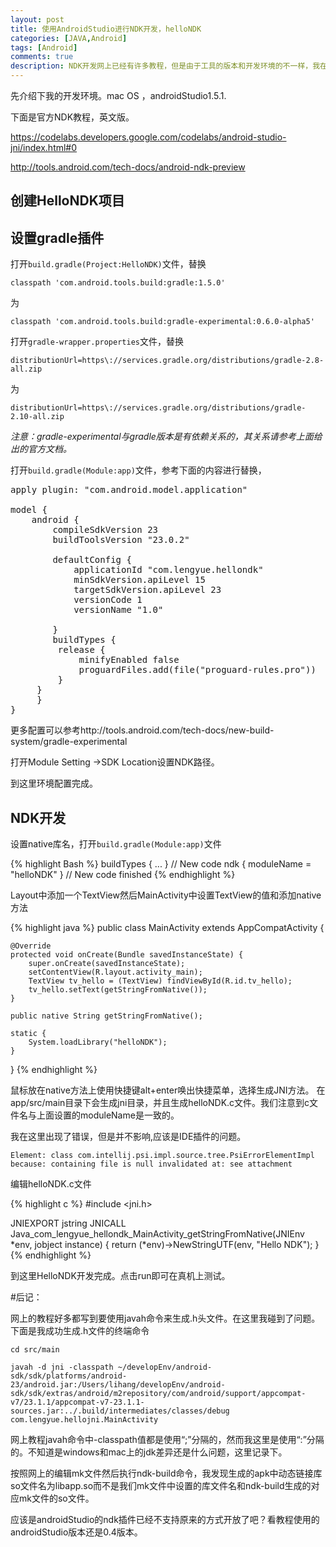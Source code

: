 ```yaml
---
layout: post
title: 使用AndroidStudio进行NDK开发，helloNDK
categories: [JAVA,Android]
tags: [Android]
comments: true
description: NDK开发网上已经有许多教程，但是由于工具的版本和开发环境的不一样，我在开发HelloNDK时还是碰到不少问题，包括一些坑爹问题。这里记录下我的HelloNDK开发。
---
```

先介绍下我的开发环境。mac OS ，androidStudio1.5.1.

下面是官方NDK教程，英文版。

https://codelabs.developers.google.com/codelabs/android-studio-jni/index.html#0

http://tools.android.com/tech-docs/android-ndk-preview

## 创建HelloNDK项目

## 设置gradle插件

打开`build.gradle(Project:HelloNDK)`文件，替换

`classpath 'com.android.tools.build:gradle:1.5.0'`

为

`classpath 'com.android.tools.build:gradle-experimental:0.6.0-alpha5'`

打开`gradle-wrapper.properties`文件，替换

`distributionUrl=https\://services.gradle.org/distributions/gradle-2.8-all.zip`

为

`distributionUrl=https\://services.gradle.org/distributions/gradle-2.10-all.zip`

<i color=red>注意：gradle-experimental与gradle版本是有依赖关系的，其关系请参考上面给出的官方文档。</i>

打开`build.gradle(Module:app)`文件，参考下面的内容进行替换，


<pre>
apply plugin: "com.android.model.application"

model {
    android {
        compileSdkVersion 23
        buildToolsVersion "23.0.2"

        defaultConfig {
            applicationId "com.lengyue.hellondk"
            minSdkVersion.apiLevel 15
            targetSdkVersion.apiLevel 23
            versionCode 1
            versionName "1.0"

        }
        buildTypes {
         release {
             minifyEnabled false
             proguardFiles.add(file("proguard-rules.pro"))
         }
     }
     }
}
</pre>

更多配置可以参考http://tools.android.com/tech-docs/new-build-system/gradle-experimental

打开Module Setting ->SDK Location设置NDK路径。

到这里环境配置完成。

## NDK开发

设置native库名，打开`build.gradle(Module:app)`文件

{% highlight Bash %}
buildTypes {
...
}
// New code
ndk {
    moduleName = "helloNDK"
}
// New code finished
{% endhighlight %}

Layout中添加一个TextView然后MainActivity中设置TextView的值和添加native方法

{% highlight java %}
public class MainActivity extends AppCompatActivity {

    @Override
    protected void onCreate(Bundle savedInstanceState) {
        super.onCreate(savedInstanceState);
        setContentView(R.layout.activity_main);
        TextView tv_hello = (TextView) findViewById(R.id.tv_hello);
        tv_hello.setText(getStringFromNative());
    }

    public native String getStringFromNative();

    static {
        System.loadLibrary("helloNDK");
    }
}
{% endhighlight %}

鼠标放在native方法上使用快捷键alt+enter唤出快捷菜单，选择生成JNI方法。
在app/src/main目录下会生成jni目录，并且生成helloNDK.c文件。我们注意到c文件名与上面设置的moduleName是一致的。

我在这里出现了错误，但是并不影响,应该是IDE插件的问题。

`Element: class com.intellij.psi.impl.source.tree.PsiErrorElementImpl because: containing file is null
           invalidated at: see attachment`

编辑helloNDK.c文件

{% highlight c %}
#include <jni.h>

JNIEXPORT jstring JNICALL
Java_com_lengyue_hellondk_MainActivity_getStringFromNative(JNIEnv *env, jobject instance)
{
    return (*env)->NewStringUTF(env, "Hello NDK");
}
{% endhighlight %}

到这里HelloNDK开发完成。点击run即可在真机上测试。

#后记：

网上的教程好多都写到要使用javah命令来生成.h头文件。在这里我碰到了问题。下面是我成功生成.h文件的终端命令

`cd src/main`

`javah -d jni -classpath ~/developEnv/android-sdk/sdk/platforms/android-23/android.jar:/Users/lihang/developEnv/android-sdk/sdk/extras/android/m2repository/com/android/support/appcompat-v7/23.1.1/appcompat-v7-23.1.1-sources.jar:../.build/intermediates/classes/debug com.lengyue.hellojni.MainActivity`

网上教程javah命令中-classpath值都是使用“;”分隔的，然而我这里是使用“:”分隔的。不知道是windows和mac上的jdk差异还是什么问题，这里记录下。

按照网上的编辑mk文件然后执行ndk-build命令，我发现生成的apk中动态链接库so文件名为libapp.so而不是我们mk文件中设置的库文件名和ndk-build生成的对应mk文件的so文件。

应该是androidStudio的ndk插件已经不支持原来的方式开放了吧？看教程使用的androidStudio版本还是0.4版本。
